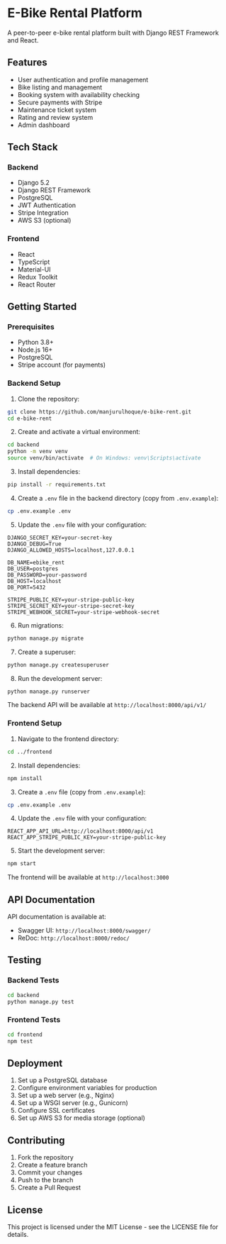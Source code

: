 # E-Bike Rental Platform

A peer-to-peer e-bike rental platform built with Django REST Framework and React.

## Features

- User authentication and profile management
- Bike listing and management
- Booking system with availability checking
- Secure payments with Stripe
- Maintenance ticket system
- Rating and review system
- Admin dashboard

## Tech Stack

### Backend
- Django 5.2
- Django REST Framework
- PostgreSQL
- JWT Authentication
- Stripe Integration
- AWS S3 (optional)

### Frontend
- React
- TypeScript
- Material-UI
- Redux Toolkit
- React Router

## Getting Started

### Prerequisites

- Python 3.8+
- Node.js 16+
- PostgreSQL
- Stripe account (for payments)

### Backend Setup

1. Clone the repository:
```bash
git clone https://github.com/manjurulhoque/e-bike-rent.git
cd e-bike-rent
```

2. Create and activate a virtual environment:
```bash
cd backend
python -m venv venv
source venv/bin/activate  # On Windows: venv\Scripts\activate
```

3. Install dependencies:
```bash
pip install -r requirements.txt
```

4. Create a `.env` file in the backend directory (copy from `.env.example`):
```bash
cp .env.example .env
```

5. Update the `.env` file with your configuration:
```
DJANGO_SECRET_KEY=your-secret-key
DJANGO_DEBUG=True
DJANGO_ALLOWED_HOSTS=localhost,127.0.0.1

DB_NAME=ebike_rent
DB_USER=postgres
DB_PASSWORD=your-password
DB_HOST=localhost
DB_PORT=5432

STRIPE_PUBLIC_KEY=your-stripe-public-key
STRIPE_SECRET_KEY=your-stripe-secret-key
STRIPE_WEBHOOK_SECRET=your-stripe-webhook-secret
```

6. Run migrations:
```bash
python manage.py migrate
```

7. Create a superuser:
```bash
python manage.py createsuperuser
```

8. Run the development server:
```bash
python manage.py runserver
```

The backend API will be available at `http://localhost:8000/api/v1/`

### Frontend Setup

1. Navigate to the frontend directory:
```bash
cd ../frontend
```

2. Install dependencies:
```bash
npm install
```

3. Create a `.env` file (copy from `.env.example`):
```bash
cp .env.example .env
```

4. Update the `.env` file with your configuration:
```
REACT_APP_API_URL=http://localhost:8000/api/v1
REACT_APP_STRIPE_PUBLIC_KEY=your-stripe-public-key
```

5. Start the development server:
```bash
npm start
```

The frontend will be available at `http://localhost:3000`

## API Documentation

API documentation is available at:
- Swagger UI: `http://localhost:8000/swagger/`
- ReDoc: `http://localhost:8000/redoc/`

## Testing

### Backend Tests
```bash
cd backend
python manage.py test
```

### Frontend Tests
```bash
cd frontend
npm test
```

## Deployment

1. Set up a PostgreSQL database
2. Configure environment variables for production
3. Set up a web server (e.g., Nginx)
4. Set up a WSGI server (e.g., Gunicorn)
5. Configure SSL certificates
6. Set up AWS S3 for media storage (optional)

## Contributing

1. Fork the repository
2. Create a feature branch
3. Commit your changes
4. Push to the branch
5. Create a Pull Request

## License

This project is licensed under the MIT License - see the LICENSE file for details. 